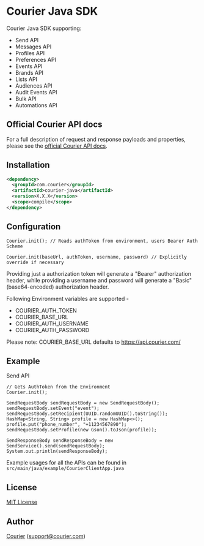 # Courier Java SDK

Courier Java SDK supporting:
* Send API
* Messages API
* Profiles API
* Preferences API
* Events API
* Brands API
* Lists API
* Audiences API
* Audit Events API
* Bulk API
* Automations API

## Official Courier API docs

For a full description of request and response payloads and properties, please see the [official Courier API docs](https://docs.courier.com/reference).

## Installation

```xml
<dependency>
  <groupId>com.courier</groupId>
  <artifactId>courier-java</artifactId>
  <version>X.X.X</version>
  <scope>compile</scope>
</dependency>
````

## Configuration
`Courier.init(); // Reads authToken from environment, users Bearer Auth Scheme`

`Courier.init(baseUrl, authToken, username, password) // Explicitly override if necessary` 

Providing just a authorization token will generate a "Bearer" authorization header, 
while providing a username and password will generate a "Basic" (base64-encoded) authorization header.

Following Environment variables are supported -
* COURIER_AUTH_TOKEN
* COURIER_BASE_URL
* COURIER_AUTH_USERNAME
* COURIER_AUTH_PASSWORD

Please note: COURIER_BASE_URL defaults to https://api.courier.com/

## Example

Send API
```
// Gets AuthToken from the Environment
Courier.init();

SendRequestBody sendRequestBody = new SendRequestBody();
sendRequestBody.setEvent("event");
sendRequestBody.setRecipient(UUID.randomUUID().toString());
HashMap<String, String> profile = new HashMap<>();
profile.put("phone_number", "+11234567890");
sendRequestBody.setProfile(new Gson().toJson(profile));

SendResponseBody sendResponseBody = new SendService().send(sendRequestBody);
System.out.println(sendResponseBody);
```

Example usages for all the APIs can be found in `src/main/java/example/CourierClientApp.java`

## License

[MIT License](http://www.opensource.org/licenses/mit-license.php)

## Author

[Courier](https://github.com/trycourier) ([support@courier.com](mailto:support@courier.com))
